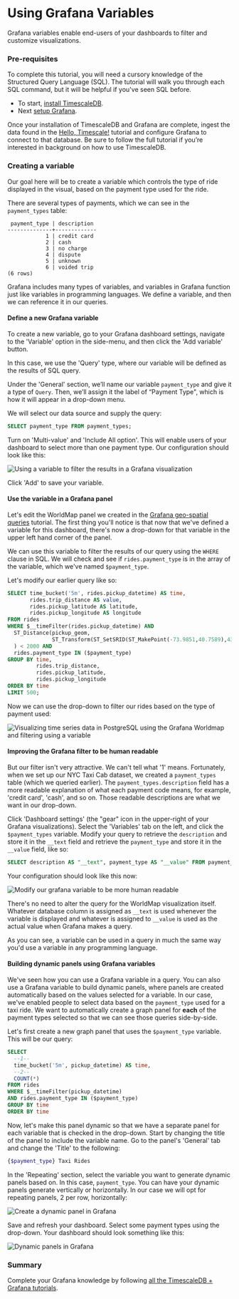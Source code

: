 # Using Grafana Variables

Grafana variables enable end-users of your dashboards to filter and customize visualizations.

### Pre-requisites

To complete this tutorial, you will need a cursory knowledge of the Structured Query 
Language (SQL). The tutorial will walk you through each SQL command, but it will be 
helpful if you've seen SQL before.

* To start, [install TimescaleDB][install-timescale].
* Next [setup Grafana][install-grafana].

Once your installation of TimescaleDB and Grafana are complete, ingest the data found 
in the [Hello, Timescale!][hello-timescale] tutorial and configure Grafana to connect
to that database. Be sure to follow the full tutorial if you’re interested in background 
on how to use TimescaleDB.

### Creating a variable
Our goal here will be to create a variable which controls the type of ride displayed in the
visual, based on the payment type used for the ride.

There are several types of payments, which we can see in the `payment_types` table:

```
 payment_type | description
--------------+-------------
            1 | credit card
            2 | cash
            3 | no charge
            4 | dispute
            5 | unknown
            6 | voided trip
(6 rows)
```

Grafana includes many types of variables, and variables in Grafana function just like
variables in programming languages. We define a variable, and then we can reference it
in our queries.

#### Define a new Grafana variable
To create a new variable, go to your Grafana dashboard settings, navigate to the 'Variable'
option in the side-menu, and then click the 'Add variable' button.

In this case, we use the 'Query' type, where our variable will be defined as the results
of SQL query.

Under the 'General' section, we’ll name our variable `payment_type` and give it a type of `Query`.
Then, we’ll assign it the label of “Payment Type", which is how it will appear in a drop-down menu.

We will select our data source and supply the query:

```sql
SELECT payment_type FROM payment_types;
```

Turn on 'Multi-value' and 'Include All option'. This will enable users of your dashboard to
select more than one payment type. Our configuration should look like this:

<img class="main-content__illustration" src="https://assets.iobeam.com/images/docs/screenshots-for-grafana-tutorial/grafana_define_variable.png" alt="Using a variable to filter the results in a Grafana visualization"/>

Click 'Add' to save your variable.

#### Use the variable in a Grafana panel

Let's edit the WorldMap panel we created in the 
[Grafana geo-spatial queries][tutorial-grafana-geospatial] tutorial. The first thing you'll
notice is that now that we've defined a variable for this dashboard, there's now a drop-down
for that variable in the upper left hand corner of the panel.

We can use this variable to filter the results of our query using the `WHERE` clause in SQL.
We will check and see if `rides.payment_type` is in the array of the variable, which we've
named `$payment_type`.

Let's modify our earlier query like so:

```sql
SELECT time_bucket('5m', rides.pickup_datetime) AS time,
       rides.trip_distance AS value,
       rides.pickup_latitude AS latitude,
       rides.pickup_longitude AS longitude
FROM rides
WHERE $__timeFilter(rides.pickup_datetime) AND
  ST_Distance(pickup_geom,
              ST_Transform(ST_SetSRID(ST_MakePoint(-73.9851,40.7589),4326),2163)
  ) < 2000 AND
  rides.payment_type IN ($payment_type)
GROUP BY time,
         rides.trip_distance,
         rides.pickup_latitude,
         rides.pickup_longitude
ORDER BY time
LIMIT 500;
```

Now we can use the drop-down to filter our rides based on the type of payment used:

<img class="main-content__illustration" src="https://assets.iobeam.com/images/docs/screenshots-for-grafana-tutorial/grafana_worldmap_query_with_variable.png" alt="Visualizing time series data in PostgreSQL using the Grafana Worldmap and filtering using a variable"/>

#### Improving the Grafana filter to be human readable

But our filter isn't very attractive. We can't tell what '1' means. Fortunately,
when we set up our NYC Taxi Cab dataset, we created a `payment_types` table (which
we queried earlier). The `payment_types.description` field has a more readable
explanation of what each payment code means, for example, 'credit card', 'cash',
and so on. Those readable descriptions are what we want in our drop-down.

Click 'Dashboard settings' (the "gear" icon in the upper-right of your Grafana
visualizations). Select the 'Variables' tab on the left, and click the `$payment_types`
variable. Modify your query to retrieve the `description` and store it in the `__text`
field and retrieve the `payment_type` and store it in the `__value` field, like so:

```sql
SELECT description AS "__text", payment_type AS "__value" FROM payment_types
```

Your configuration should look like this now:

<img class="main-content__illustration" src="https://assets.iobeam.com/images/docs/screenshots-for-grafana-tutorial/grafana_modify_variable.png" alt="Modify our grafana variable to be more human readable"/>

There's no need to alter the query for the WorldMap visualization itself.
Whatever database column is assigned as `__text` is used whenever the variable
is displayed and whatever is assigned to `__value` is used as the actual value
when Grafana makes a query.

As you can see, a variable can be used in a query in much the same way you'd
use a variable in any programming language.

#### Building dynamic panels using Grafana variables

We've seen how you can use a Grafana variable in a query. You can also use a
Grafana variable to build dynamic panels, where panels are created automatically
based on the values selected for a variable. In our case, we've enabled people to
select data based on the `payment_type` used for a taxi ride. We want to 
automatically create a graph panel for **each** of the payment types
selected so that we can see those queries side-by-side.

Let's first create a new graph panel that uses the `$payment_type` variable.
This will be our query:

```sql
SELECT 
  --1--
  time_bucket('5m', pickup_datetime) AS time,
  --2--
  COUNT(*)
FROM rides
WHERE $__timeFilter(pickup_datetime)
AND rides.payment_type IN ($payment_type)
GROUP BY time
ORDER BY time
```

Now, let's make this panel dynamic so that we have a separate panel for each
variable that is checked in the drop-down. Start by changing the title of
the panel to include the variable name. Go to the panel's 'General' tab and
change the 'Title' to the following:

```bash
{$payment_type} Taxi Rides
```

In the 'Repeating' section, select the variable you want to generate dynamic
panels based on. In this case, `payment_type`. You can have your dynamic panels
generate vertically or horizontally. In our case we will opt for repeating
panels, 2 per row, horizontally:

<img class="main-content__illustration" src="https://assets.iobeam.com/images/docs/screenshots-for-grafana-tutorial/grafana_create_dynamic_panels.png" alt="Create a dynamic panel in Grafana"/>

Save and refresh your dashboard. Select some payment types using the drop-down.
Your dashboard should look something like this:

<img class="main-content__illustration" src="https://assets.iobeam.com/images/docs/screenshots-for-grafana-tutorial/grafana_dynamic_panels.png" alt="Dynamic panels in Grafana"/>

### Summary

Complete your Grafana knowledge by following [all the TimescaleDB + Grafana tutorials][tutorial-grafana].

[install-timescale]: /getting-started/installation
[install-grafana]: /getting-started/installation-grafana
[hello-timescale]: /tutorials/tutorial-hello-timescale
[tutorial-grafana]: /tutorials/tutorial-grafana
[tutorial-grafana-geospatial]: /tutorials/tutorial-grafana-geospatial
